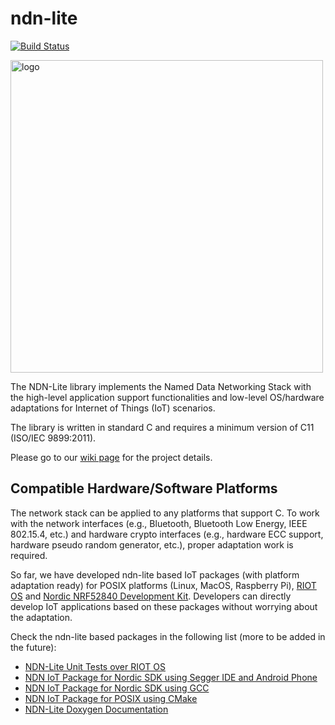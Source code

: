 ndn-lite
========

[![Build Status](https://travis-ci.com/named-data-iot/ndn-lite.svg?branch=develop)](https://travis-ci.com/named-data-iot/ndn-lite)

<img src="https://zhiyi-zhang.com/images/ndn-lite-logo.jpg" alt="logo" width="500"/>

The NDN-Lite library implements the Named Data Networking Stack with the high-level application support functionalities and low-level OS/hardware adaptations for Internet of Things (IoT) scenarios.

The library is written in standard C and requires a minimum version of C11 (ISO/IEC 9899:2011).

Please go to our [wiki page](https://github.com/named-data-iot/ndn-lite/wiki) for the project details.

Compatible Hardware/Software Platforms
--------------------------------------

The network stack can be applied to any platforms that support C.
To work with the network interfaces (e.g., Bluetooth, Bluetooth Low Energy, IEEE 802.15.4, etc.) and hardware crypto interfaces (e.g., hardware ECC support, hardware pseudo random generator, etc.), proper adaptation work is required.

So far, we have developed ndn-lite based IoT packages (with platform adaptation ready) for POSIX platforms (Linux, MacOS, Raspberry Pi), [RIOT OS](https://www.riot-os.org/) and [Nordic NRF52840 Development Kit](https://www.nordicsemi.com/eng/Products/nRF52840-DK).
Developers can directly develop IoT applications based on these packages without worrying about the adaptation.

Check the ndn-lite based packages in the following list (more to be added in the future):

* [NDN-Lite Unit Tests over RIOT OS](https://github.com/named-data-iot/ndn-lite-test-over-riot)
* [NDN IoT Package for Nordic SDK using Segger IDE and Android Phone](https://github.com/named-data-iot/ndn-iot-package-over-nordic-sdk)
* [NDN IoT Package for Nordic SDK using GCC](https://github.com/named-data-iot/ndn-iot-package-over-nordic-sdk-gcc)
* [NDN IoT Package for POSIX using CMake](https://github.com/named-data-iot/ndn-iot-package-over-posix)
* [NDN-Lite Doxygen Documentation](https://zjkmxy.github.io/ndn-lite-docs/index.html)
